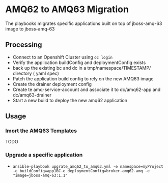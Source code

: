 # AMQ62 to AMQ63 Migration

The playbooks migrates specific applications built on top of jboss-amq-63 image  to jboss-amq-63

## Processing
* Connect to an Openshift Cluster using ```oc login```
* Verify the application buildConfig and deploymentConfig exists
* back up  the existing bc and dc in a tmp/namespace/TIMESTAMP/ directory ( yaml spec)
* Patch the application build config to rely on the new AMQ63 image
* Create the drainer deployment config
* Create te amq-service-account and associate it to dc/amq62-app and dc/amq63-drainer 
* Start a new build to deploy the new amq62 application 


## Usage

### Imort the AMQ63 Templates

TODO

### Upgrade a specific application

*  ```ansible-playbook upgrate_amq62_to_amq63.yml -e namespace=myProject -e buildConfig=app1BC-e deploymentConfig=broker-amq62-amq -e "image=jboss-amq-63:1.1" ```
